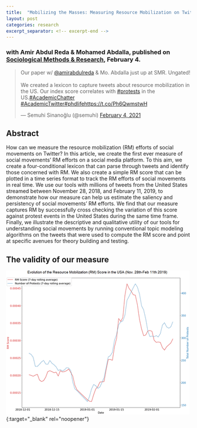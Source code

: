 ```yaml
---
title:  "Mobilizing the Masses: Measuring Resource Mobilization on Twitter"
layout: post
categories: research
excerpt_separator: <!-- excerpt-end -->
---
```

### with Amir Abdul Reda & Mohamed Abdalla, published on [Sociological Methods & Research](https://journals.sagepub.com/doi/full/10.1177/0049124120986197), February 4.

<blockquote class="twitter-tweet" data-theme="dark"><p lang="en" dir="ltr">Our paper w/ <a href="https://twitter.com/amirabdulreda?ref_src=twsrc%5Etfw">@amirabdulreda</a> &amp; Mo. Abdalla just up at SMR. Ungated! <br><br>We created a lexicon to capture tweets about resource mobilization in the US. Our index score correlates with <a href="https://twitter.com/hashtag/protests?src=hash&amp;ref_src=twsrc%5Etfw">#protests</a> in the US.<a href="https://twitter.com/hashtag/AcademicChatter?src=hash&amp;ref_src=twsrc%5Etfw">#AcademicChatter</a> <a href="https://twitter.com/hashtag/AcademicTwitter?src=hash&amp;ref_src=twsrc%5Etfw">#AcademicTwitter</a><a href="https://twitter.com/hashtag/phdlife?src=hash&amp;ref_src=twsrc%5Etfw">#phdlife</a><a href="https://t.co/Ph6QwmstwH">https://t.co/Ph6QwmstwH</a></p>&mdash; Semuhi Sinanoğlu (@semuhi) <a href="https://twitter.com/semuhi/status/1357345870404964352?ref_src=twsrc%5Etfw">February 4, 2021</a></blockquote> <script async src="https://platform.twitter.com/widgets.js" charset="utf-8"></script>
<!-- excerpt-end -->

## Abstract 

How can we measure the resource mobilization (RM) efforts of social movements on Twitter? In this article, we create the first ever measure of social movements’ RM efforts on a social media platform. To this aim, we create a four-conditional lexicon that can parse through tweets and identify those concerned with RM. We also create a simple RM score that can be plotted in a time series format to track the RM efforts of social movements in real time. We use our tools with millions of tweets from the United States streamed between November 28, 2018, and February 11, 2019, to demonstrate how our measure can help us estimate the saliency and persistency of social movements’ RM efforts. We find that our measure captures RM by successfully cross checking the variation of this score against protest events in the United States during the same time frame. Finally, we illustrate the descriptive and qualitative utility of our tools for understanding social movements by running conventional topic modeling algorithms on the tweets that were used to compute the RM score and point at specific avenues for theory building and testing.

## The validity of our measure
 
[![validity](/assets/img/paper-rm-protest.gif)](http://semuhi.github.io/assets/img/paper-rm-protest.gif){:target="_blank" rel="noopener"}   



